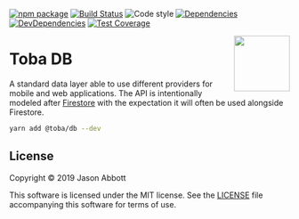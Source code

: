 [![npm package](https://img.shields.io/npm/v/@toba/db.svg)](https://www.npmjs.org/package/@toba/db)
[![Build Status](https://travis-ci.org/toba/db.svg?branch=master)](https://travis-ci.org/toba/db)
![Code style](https://img.shields.io/badge/code_style-prettier-ff69b4.svg)
[![Dependencies](https://img.shields.io/david/toba/db.svg)](https://david-dm.org/toba/db)
[![DevDependencies](https://img.shields.io/david/dev/toba/db.svg)](https://david-dm.org/toba/db#info=devDependencies&view=list)
[![Test Coverage](https://codecov.io/gh/toba/db/branch/master/graph/badge.svg)](https://codecov.io/gh/toba/db)

<img src='https://toba.github.io/about/images/logo-colored.svg' width="100" align="right"/>

# Toba DB

A standard data layer able to use different providers for mobile and web applications.
The API is intentionally modeled after [Firestore](https://firebase.google.com/docs/firestore/)
with the expectation it will often be used alongside Firestore.

```sh
yarn add @toba/db --dev
```

## License

Copyright &copy; 2019 Jason Abbott

This software is licensed under the MIT license. See the [LICENSE](./LICENSE) file
accompanying this software for terms of use.
